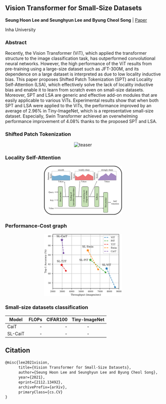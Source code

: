 ## Vision Transformer for Small-Size Datasets

**Seung Hoon Lee and Seunghyun Lee and Byung Cheol Song** | [Paper](https://arxiv.org/abs/2112.13492)

Inha University

### Abstract
Recently, the Vision Transformer (ViT), which applied the transformer structure to the image classification task, has outperformed convolutional neural networks. However, the high performance of the ViT results from pre-training using a large-size dataset such as JFT-300M, and its dependence on a large dataset is interpreted as due to low locality inductive bias. This paper proposes Shifted Patch Tokenization (SPT) and Locality Self-Attention (LSA), which effectively solve the lack of locality inductive bias and enable it to learn from scratch even on small-size datasets. Moreover, SPT and LSA are generic and effective add-on modules that are easily applicable to various ViTs. Experimental results show that when both SPT and LSA were applied to the ViTs, the performance improved by an average of 2.96% in Tiny-ImageNet, which is a representative small-size dataset. Especially, Swin Transformer achieved an overwhelming performance improvement of 4.08% thanks to the proposed SPT and LSA.

### Shifted Patch Tokenization

<div align="center">
  <img src="SPT.png" width="50%" title="" alt="teaser">
</div>

### Locality Self-Attention

<div align="center">
  </img><img src="LSA.png" width="50%" title="" alt="teaser"></img>
  </div>

### Performance-Cost graph

<div align="center">
  <img src="main.png" width="50%" title="" alt="teaser"></img>
</div>

### Small-size datasets classification
| Model      | FLOPs | CIFAR100 | Tiny-ImageNet |
|-----------|---------:|--------:|:-----------------:|
|CaiT |  -    | -   | -|
|SL-CaiT |  -    | -   | -|

## Citation

```
@misc{lee2021vision,
      title={Vision Transformer for Small-Size Datasets}, 
      author={Seung Hoon Lee and Seunghyun Lee and Byung Cheol Song},
      year={2021},
      eprint={2112.13492},
      archivePrefix={arXiv},
      primaryClass={cs.CV}
}
```
